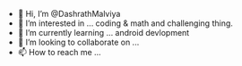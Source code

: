 - 👋 Hi, I’m @DashrathMalviya
- 👀 I’m interested in ... coding & math and challenging thing.
- 🌱 I’m currently learning ... android devlopment
- 💞️ I’m looking to collaborate on ... 
- 📫 How to reach me ... 

<!---
DashrathMalviya/DashrathMalviya is a ✨ special ✨ repository because its `README.md` (this file) appears on your GitHub profile.
You can click the Preview link to take a look at your changes.
--->
